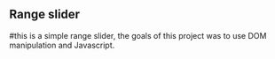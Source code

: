 ## Range slider
#this is a simple range slider, the goals of this project was to use DOM manipulation and Javascript.
